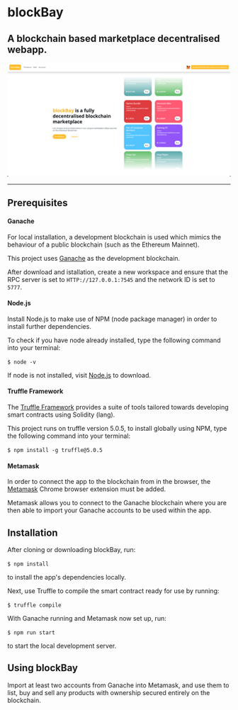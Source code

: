 # blockBay

## A blockchain based marketplace decentralised webapp.

![blockBay](/public/images/blockBay.jpg)

***

## Prerequisites

#### Ganache

For local installation, a development blockchain is used which mimics the behaviour of a public blockchain (such as the Ethereum Mainnet).

This project uses [Ganache](https://www.trufflesuite.com/ganache) as the development blockchain.

After download and istallation, create a new workspace and ensure that the RPC server is set to `HTTP://127.0.0.1:7545` and the network ID is set to `5777`.

#### Node.js

Install Node.js to make use of NPM (node package manager) in order to install further dependencies.

To check if you have node already installed, type the following command into your terminal:

`$ node -v`

If node is not installed, visit [Node.js](https://nodejs.org/en/) to download.

#### Truffle Framework

The [Truffle Framework](https://www.trufflesuite.com/) provides a suite of tools tailored towards developing smart contracts using Solidity (lang).

This project runs on truffle version 5.0.5, to install globally using NPM, type the following command into your terminal:

`$ npm install -g truffle@5.0.5`

#### Metamask

In order to connect the app to the blockchain from in the browser, the [Metamask](https://chrome.google.com/webstore/detail/metamask/nkbihfbeogaeaoehlefnkodbefgpgknn?hl=en) Chrome browser extension must be added.

Metamask allows you to connect to the Ganache blockchain where you are then able to import your Ganache accounts to be used within the app.

## Installation

After cloning or downloading blockBay, run:

`$ npm install`

to install the app's dependencies locally.

Next, use Truffle to compile the smart contract ready for use by running:

`$ truffle compile`

With Ganache running and Metamask now set up, run:

`$ npm run start`

to start the local development server.

## Using blockBay

Import at least two accounts from Ganache into Metamask, and use them to list, buy and sell any products with ownership secured entirely on the blockchain.
